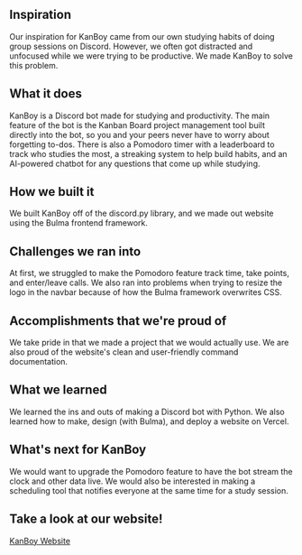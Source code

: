 ## Inspiration
Our inspiration for KanBoy came from our own studying habits of doing group sessions on Discord. However, we often got distracted and unfocused while we were trying to be productive. We made KanBoy to solve this problem.

## What it does
KanBoy is a Discord bot made for studying and productivity. The main feature of the bot is the Kanban Board project management tool built directly into the bot, so you and your peers never have to worry about forgetting to-dos. There is also a Pomodoro timer with a leaderboard to track who studies the most, a streaking system to help build habits, and an AI-powered chatbot for any questions that come up while studying.

## How we built it
We built KanBoy off of the discord.py library, and we made out website using the Bulma frontend framework.

## Challenges we ran into
At first, we struggled to make the Pomodoro feature track time, take points, and enter/leave calls. We also ran into problems when trying to resize the logo in the navbar because of how the Bulma framework overwrites CSS.

## Accomplishments that we're proud of
We take pride in that we made a project that we would actually use. We are also proud of the website's clean and user-friendly command documentation.

## What we learned
We learned the ins and outs of making a Discord bot with Python. We also learned how to make, design (with Bulma), and deploy a website on Vercel.

## What's next for KanBoy
We would want to upgrade the Pomodoro feature to have the bot stream the clock and other data live. We would also be interested in making a scheduling tool that notifies everyone at the same time for a study session.

## Take a look at our website!

[KanBoy Website](https://kanboy.vercel.app/)
